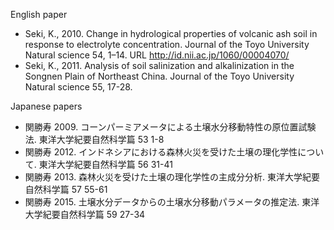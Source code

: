 English paper

- Seki, K., 2010. Change in hydrological properties of volcanic ash soil in response to electrolyte concentration. Journal of the Toyo University Natural science 54, 1–14. URL http://id.nii.ac.jp/1060/00004070/
- Seki, K., 2011. Analysis of soil salinization and alkalinization in the Songnen Plain of Northeast China. Journal of the Toyo University Natural science 55, 17-28.

Japanese papers

- 関勝寿 2009. コーンパーミアメータによる土壌水分移動特性の原位置試験法. 東洋大学紀要自然科学篇 53 1-8
- 関勝寿 2012. インドネシアにおける森林火災を受けた土壌の理化学性について. 東洋大学紀要自然科学篇 56 31-41
- 関勝寿 2013. 森林火災を受けた土壌の理化学性の主成分分析. 東洋大学紀要自然科学篇 57 55-61
- 関勝寿 2015. 土壌水分データからの土壌水分移動パラメータの推定法. 東洋大学紀要自然科学篇 59 27-34 
